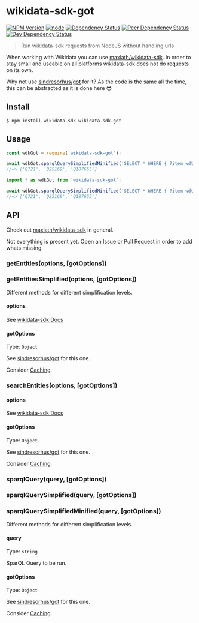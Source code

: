 # wikidata-sdk-got

[![NPM Version](https://img.shields.io/npm/v/wikidata-sdk-got.svg)](https://www.npmjs.com/package/wikidata-sdk-got)
[![node](https://img.shields.io/node/v/wikidata-sdk-got.svg)](https://www.npmjs.com/package/wikidata-sdk-got)
[![Dependency Status](https://david-dm.org/EdJoPaTo/wikidata-sdk-got/status.svg)](https://david-dm.org/EdJoPaTo/wikidata-sdk-got)
[![Peer Dependency Status](https://david-dm.org/EdJoPaTo/wikidata-sdk-got/peer-status.svg)](https://david-dm.org/EdJoPaTo/wikidata-sdk-got?type=peer)
[![Dev Dependency Status](https://david-dm.org/EdJoPaTo/wikidata-sdk-got/dev-status.svg)](https://david-dm.org/EdJoPaTo/wikidata-sdk-got?type=dev)

> Run wikidata-sdk requests from NodeJS without handling urls

When working with Wikidata you can use [maxlath/wikidata-sdk](https://github.com/maxlath/wikidata-sdk).
In order to stay small and useable on all platforms wikidata-sdk does not do requests on its own.

Why not use [sindresorhus/got](https://github.com/sindresorhus/got#options) for it?
As the code is the same all the time, this can be abstracted as it is done here 😎


## Install

```
$ npm install wikidata-sdk wikidata-sdk-got
```


## Usage

```js
const wdkGot = require('wikidata-sdk-got');

await wdkGot.sparqlQuerySimplifiedMinified('SELECT * WHERE { ?item wdt:P50 wd:Q42. } LIMIT 3');
//=> ['Q721', 'Q25169', 'Q187655']
```


```ts
import * as wdkGot from 'wikidata-sdk-got';

await wdkGot.sparqlQuerySimplifiedMinified('SELECT * WHERE { ?item wdt:P50 wd:Q42. } LIMIT 3');
//=> ['Q721', 'Q25169', 'Q187655']
```

## API

Check out [maxlath/wikidata-sdk](https://github.com/maxlath/wikidata-sdk) in general.

Not everything is present yet.
Open an Issue or Pull Request in order to add whats missing.

### getEntities(options, [gotOptions])
### getEntitiesSimplified(options, [gotOptions])

Different methods for different simplification levels.

#### options

See [wikidata-sdk Docs](https://github.com/maxlath/wikidata-sdk/blob/master/docs/get_entities.md#by-ids)

#### gotOptions

Type: `Object`

See [sindresorhus/got](https://github.com/sindresorhus/got#options) for this one.

Consider [Caching](https://github.com/sindresorhus/got#cache).


### searchEntities(options, [gotOptions])

#### options

See [wikidata-sdk Docs](https://github.com/maxlath/wikidata-sdk/blob/master/docs/search_entities.md#search-entities)

#### gotOptions

Type: `Object`

See [sindresorhus/got](https://github.com/sindresorhus/got#options) for this one.

Consider [Caching](https://github.com/sindresorhus/got#cache).


### sparqlQuery(query, [gotOptions])
### sparqlQuerySimplified(query, [gotOptions])
### sparqlQuerySimplifiedMinified(query, [gotOptions])

Different methods for different simplification levels.

#### query

Type: `string`

SparQL Query to be run.

#### gotOptions

Type: `Object`

See [sindresorhus/got](https://github.com/sindresorhus/got#options) for this one.

Consider [Caching](https://github.com/sindresorhus/got#cache).
